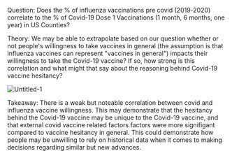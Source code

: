 Question: Does the % of influenza vaccinations pre covid (2019-2020) correlate to the % of Covid-19 Dose 1 Vaccinations (1 month, 6 months, one year) in US Counties?

Theory: We may be able to extrapolate based on our question whether or not people's willingness to take vaccines in general (the assumption is that influenza vaccines can represent "vaccines in general") impacts their willingness to take the Covid-19 vaccine? If so, how strong is this correlation and what might that say about the reasoning behind Covid-19 vaccine hesitancy?

![Untitled-1](https://github.com/twu425/Info-201-Project/assets/82834362/13d29a2c-9f64-439d-8776-e3a3f1b443dc)


Takeaway: There is a weak but noteable correlation between covid and influenza vaccine willingness. This may demonstrate that the hesitancy behind the Covid-19 vaccine may be unique to the Covid-19 vaccine, and that external covid vaccine related factors factors were more signifigant compared to vaccine hesitancy in general. This could demonstrate how people may be unwilling to rely on historical data when it comes to making decisions regarding similar but new advances. 
